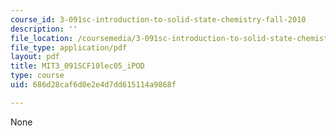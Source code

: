 ```yaml
---
course_id: 3-091sc-introduction-to-solid-state-chemistry-fall-2010
description: ''
file_location: /coursemedia/3-091sc-introduction-to-solid-state-chemistry-fall-2010/686d28caf6d0e2e4d7dd615114a9868f_MIT3_091SCF10lec05_iPOD.pdf
file_type: application/pdf
layout: pdf
title: MIT3_091SCF10lec05_iPOD
type: course
uid: 686d28caf6d0e2e4d7dd615114a9868f

---
```

None